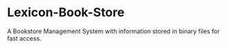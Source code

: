 # Lexicon-Book-Store
A Bookstore Management System with information stored in binary files for fast access.
